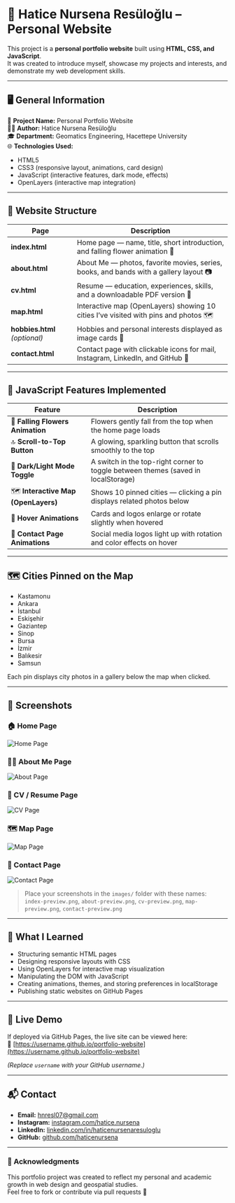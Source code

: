# 🌸 Hatice Nursena Resüloğlu – Personal Website

This project is a **personal portfolio website** built using **HTML, CSS, and JavaScript**.  
It was created to introduce myself, showcase my projects and interests, and demonstrate my web development skills.

---

## 🖥️ General Information

📍 **Project Name:** Personal Portfolio Website  
👩‍💻 **Author:** Hatice Nursena Resüloğlu  
🎓 **Department:** Geomatics Engineering, Hacettepe University  
🌐 **Technologies Used:**  
- HTML5  
- CSS3 (responsive layout, animations, card design)  
- JavaScript (interactive features, dark mode, effects)  
- OpenLayers (interactive map integration)

---

## 📂 Website Structure

| Page | Description |
|------|--------------|
| **index.html** | Home page — name, title, short introduction, and falling flower animation 🌸 |
| **about.html** | About Me — photos, favorite movies, series, books, and bands with a gallery layout 📷 |
| **cv.html** | Resume — education, experiences, skills, and a downloadable PDF version 📄 |
| **map.html** | Interactive map (OpenLayers) showing 10 cities I’ve visited with pins and photos 🗺️ |
| **hobbies.html** *(optional)* | Hobbies and personal interests displayed as image cards 🧶 |
| **contact.html** | Contact page with clickable icons for mail, Instagram, LinkedIn, and GitHub 💌 |

---

## 💜 JavaScript Features Implemented

| Feature | Description |
|----------|--------------|
| 🌸 **Falling Flowers Animation** | Flowers gently fall from the top when the home page loads |
| 🔝 **Scroll-to-Top Button** | A glowing, sparkling button that scrolls smoothly to the top |
| 🌙 **Dark/Light Mode Toggle** | A switch in the top-right corner to toggle between themes (saved in localStorage) |
| 🗺️ **Interactive Map (OpenLayers)** | Shows 10 pinned cities — clicking a pin displays related photos below |
| 💫 **Hover Animations** | Cards and logos enlarge or rotate slightly when hovered |
| 💌 **Contact Page Animations** | Social media logos light up with rotation and color effects on hover |

---

## 🗺️ Cities Pinned on the Map

- Kastamonu  
- Ankara  
- İstanbul  
- Eskişehir  
- Gaziantep  
- Sinop  
- Bursa  
- İzmir  
- Balıkesir  
- Samsun  

Each pin displays city photos in a gallery below the map when clicked.

---

## 🎨 Screenshots

### 🏠 Home Page
![Home Page](images/index-preview.png)

### 👩‍💼 About Me Page
![About Page](images/about-preview.png)

### 📄 CV / Resume Page
![CV Page](images/cv-preview.png)

### 🗺️ Map Page
![Map Page](images/map-preview.png)

### 💌 Contact Page
![Contact Page](images/contact-preview.png)

> Place your screenshots in the `images/` folder with these names:  
> `index-preview.png`, `about-preview.png`, `cv-preview.png`, `map-preview.png`, `contact-preview.png`

---

## 🧠 What I Learned
- Structuring semantic HTML pages  
- Designing responsive layouts with CSS  
- Using OpenLayers for interactive map visualization  
- Manipulating the DOM with JavaScript  
- Creating animations, themes, and storing preferences in localStorage  
- Publishing static websites on GitHub Pages  

---

## 🚀 Live Demo
If deployed via GitHub Pages, the live site can be viewed here:  
🔗 [https://username.github.io/portfolio-website](https://username.github.io/portfolio-website)

*(Replace `username` with your GitHub username.)*

---

## 📬 Contact
- **Email:** hnresl07@gmail.com  
- **Instagram:** [instagram.com/hatice.nursena](https://www.instagram.com/hatice.nursena/)  
- **LinkedIn:** [linkedin.com/in/haticenursenaresuloglu](https://www.linkedin.com/in/haticenursenaresuloglu/)  
- **GitHub:** [github.com/haticenursena](https://github.com/haticenursena)

---

### 🌷 Acknowledgments
This portfolio project was created to reflect my personal and academic growth in web design and geospatial studies.  
Feel free to fork or contribute via pull requests 💜

